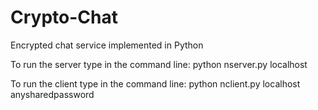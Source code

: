 # Crypto-Chat
Encrypted chat service implemented in Python

To run the server type in the command line: python nserver.py localhost

To run the client type in the command line: python nclient.py localhost anysharedpassword
